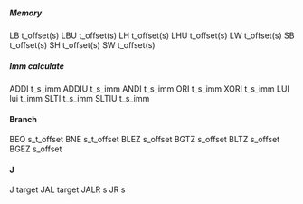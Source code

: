 
##### Memory
LB      t_offset(s)
LBU     t_offset(s)
LH      t_offset(s)
LHU     t_offset(s)
LW      t_offset(s)
SB      t_offset(s)
SH      t_offset(s)
SW      t_offset(s)

##### Imm calculate
ADDI    t_s_imm
ADDIU   t_s_imm
ANDI    t_s_imm
ORI     t_s_imm
XORI    t_s_imm
LUI     lui t_imm
SLTI    t_s_imm
SLTIU   t_s_imm

#### Branch
BEQ     s_t_offset
BNE     s_t_offset
BLEZ    s_offset
BGTZ    s_offset
BLTZ    s_offset
BGEZ    s_offset

#### J
J       target
JAL     target
JALR    s
JR      s
